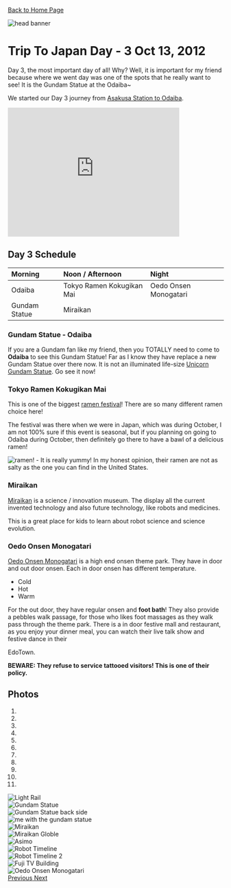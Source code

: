 [Back to Home Page](35.167.164.195)

<img src="https://s3-us-west-2.amazonaws.com/websiteportfolio2017/images/Japan/header/jpheader2.jpg" alt="head banner">

# Trip To Japan Day - 3 Oct 13, 2012

Day 3, the most important day of all! Why? Well, it is important for my friend because where we went day was one of the spots that he really want to see! It is the Gundam Statue at the Odaiba~

We started our Day 3 journey from [Asakusa Station to Odaiba](https://goo.gl/maps/ks32rkdG2En).


<iframe src="https://www.google.com/maps/embed?pb=!1m28!1m12!1m3!1d22572.84424992086!2d139.76550460061364!3d35.63377466207717!2m3!1f0!2f0!3f0!3m2!1i1024!2i768!4f13.1!4m13!3e3!4m5!1s0x601889f82c55d4cb%3A0x79fe8b211d2010b9!2sOdaiba%2C+Tokyo%2C+Japan!3m2!1d35.6247918!2d139.77670999999998!4m5!1s0x60188ec690127e2f%3A0xf41f021a3a02cff0!2sAsakusa+Station%2C+Japan!3m2!1d35.7105216!2d139.7978637!5e0!3m2!1sen!2sus!4v1509939656048" width="400" height="300" frameborder="0" style="border:0" allowfullscreen></iframe>

## Day 3 Schedule

| Morning | Noon / Afternoon | Night |
| :------------- | :------------- |:------------- |
| Odaiba       |  Tokyo Ramen Kokugikan Mai   | Oedo Onsen Monogatari      |
| Gundam Statue | Miraikan |

### Gundam Statue - Odaiba
If you are a Gundam fan like my friend, then you TOTALLY need to come to **Odaiba** to see this Gundam Statue! Far as I know they have replace a new Gundam Statue over there now. It is not an illuminated life-size [Unicorn Gundam Statue](https://www.japantimes.co.jp/news/2017/09/24/national/gundams-20-meter-replacement-statue-unveiled-odaiba/#.Wf_a5mhSyUk). Go see it now!

### Tokyo Ramen Kokugikan Mai

This is one of the biggest [ramen festival](http://www.aquacity.jp.e.yp.hp.transer.com/tokyo_ramen_kokugikan/)! There are so many different ramen choice here!  

The festival was there when we were in Japan, which was during October, I am not 100% sure if this event is seasonal, but if you planning on going to Odaiba during October, then definitely go there to have a bawl of a delicious ramen!

<img src="https://scontent.fsnc1-1.fna.fbcdn.net/v/t1.0-9/23172374_10159565726580472_6011641824992778755_n.jpg?oh=a89d118740b1f1df9f9f99401f865778&oe=5AA4D8E2" alt="ramen!">
- It is really yummy! In my honest opinion, their ramen are not as salty as the one you can find in the United States.

### Miraikan

[Miraikan](http://www.miraikan.jst.go.jp/en/) is a science / innovation museum. The display all the current invented technology and also future technology, like robots and medicines.

This is a great place for kids to learn about robot science and science evolution.

### Oedo Onsen Monogatari

[Oedo Onsen Monogatari](http://daiba.ooedoonsen.jp/en/#onsen) is a high end onsen theme park. They have in door and out door onsen. Each in door onsen has different temperature.

- Cold
- Hot
- Warm

For the out door, they have regular onsen and **foot bath**! They also provide a pebbles walk passage, for those who likes foot massages as they walk pass through the theme park. There is a in door festive mall and restaurant, as you enjoy your dinner meal, you can watch their live talk show and festive dance in their

EdoTown.

**BEWARE: They refuse to service tattooed visitors! This is one of their policy.**

## Photos
<div id="carousel-example-generic" class="carousel slide" data-ride="carousel">
  <ol class="carousel-indicators">
    <li data-target="#carousel-example-generic" data-slide-to="0" class="active"></li>
    <li data-target="#carousel-example-generic" data-slide-to="1"></li>
    <li data-target="#carousel-example-generic" data-slide-to="2"></li>
    <li data-target="#carousel-example-generic" data-slide-to="3"></li>
    <li data-target="#carousel-example-generic" data-slide-to="4"></li>
    <li data-target="#carousel-example-generic" data-slide-to="5"></li>
    <li data-target="#carousel-example-generic" data-slide-to="6"></li>
    <li data-target="#carousel-example-generic" data-slide-to="7"></li>
    <li data-target="#carousel-example-generic" data-slide-to="8"></li>
    <li data-target="#carousel-example-generic" data-slide-to="9"></li>
    <li data-target="#carousel-example-generic" data-slide-to="10"></li>
  </ol>
  <div class="carousel-inner" role="listbox">
    <div class="item active">
      <img src="images/PROG270-MIDTERM/10-13-Day2/Light_Rail.jpg" alt="Light Rail">
    </div>
    <div class="item">
      <img src="images/PROG270-MIDTERM/10-13-Day2/Gudam_Statue.jpg" alt="Gundam Statue">
    </div>
    <div class="item">
      <img src="images/PROG270-MIDTERM/10-13-Day2/Gudam_Statue_Back.jpg" alt="Gundam Statue back side">
    </div>
    <div class="item">
      <img src="images/PROG270-MIDTERM/10-13-Day2/Me_Gundam_Statue.jpg" alt="me with the gundam statue">
    </div>
    <div class="item">
      <img src="images/PROG270-MIDTERM/10-13-Day2/MiraiKan.jpg" alt="Miraikan">
    </div>
    <div class="item">
      <img src="images/PROG270-MIDTERM/10-13-Day2/Miraikan_Globle.jpg" alt="Miraikan Globle">
    </div>
    <div class="item">
      <img src="images/PROG270-MIDTERM/10-13-Day2/Asimo.jpg" alt="Asimo">
    </div>
    <div class="item">
      <img src="images/PROG270-MIDTERM/10-13-Day2/Robot_TimeLine.jpg" alt="Robot Timeline">
    </div>
    <div class="item">
      <img src="images/PROG270-MIDTERM/10-13-Day2/Robot_TimeLine2.jpg" alt="Robot Timeline 2">
    </div>
    <div class="item">
      <img src="images/PROG270-MIDTERM/10-13-Day2/Fuji_TV_Building.jpg" alt="Fuji TV Building">
    </div>
    <div class="item">
      <img src="images/PROG270-MIDTERM/10-13-Day2/Oedo_Onsen_Monogatari.jpg" alt="Oedo Onsen Monogatari">
    </div>
  </div>
  <a class="left carousel-control" href="#carousel-example-generic" role="button" data-slide="prev">
    <span class="glyphicon glyphicon-chevron-left" aria-hidden="true"></span>
    <span class="sr-only">Previous</span>
  </a>
  <a class="right carousel-control" href="#carousel-example-generic" role="button" data-slide="next">
    <span class="glyphicon glyphicon-chevron-right" aria-hidden="true"></span>
    <span class="sr-only">Next</span>
  </a>
</div>
